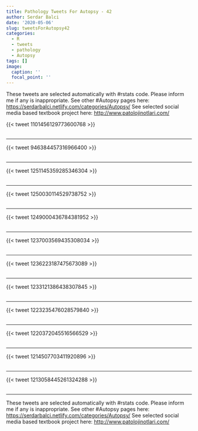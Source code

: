```yaml
---
title: Pathology Tweets For Autopsy - 42
author: Serdar Balci
date: '2020-05-06'
slug: tweetsForAutopsy42
categories:
  - R
  - tweets
  - pathology
  - Autopsy
tags: []
image:
  caption: ''
  focal_point: ''
---
```



These tweets are selected automatically with #rstats code. Please inform me if any is inappropriate.
See other #Autopsy pages here: https://serdarbalci.netlify.com/categories/Autopsy/ 
See selected social media based textbook project here: http://www.patolojinotlari.com/

{{< tweet 1101456129773600768 >}}
<br>
<br>
<hr>
{{< tweet 946384457316966400 >}}
<br>
<br>
<hr>
{{< tweet 1251145359285346304 >}}
<br>
<br>
<hr>
{{< tweet 1250030114529738752 >}}
<br>
<br>
<hr>
{{< tweet 1249000436784381952 >}}
<br>
<br>
<hr>
{{< tweet 1237003569435308034 >}}
<br>
<br>
<hr>
{{< tweet 1236223187475673089 >}}
<br>
<br>
<hr>
{{< tweet 1233121386438307845 >}}
<br>
<br>
<hr>
{{< tweet 1223235476028579840 >}}
<br>
<br>
<hr>
{{< tweet 1220372045516566529 >}}
<br>
<br>
<hr>
{{< tweet 1214507703411920896 >}}
<br>
<br>
<hr>
{{< tweet 1213058445261324288 >}}
<br>
<br>
<hr>


These tweets are selected automatically with #rstats code. Please inform me if any is inappropriate.
See other #Autopsy pages here: https://serdarbalci.netlify.com/categories/Autopsy/ 
See selected social media based textbook project here: http://www.patolojinotlari.com/
